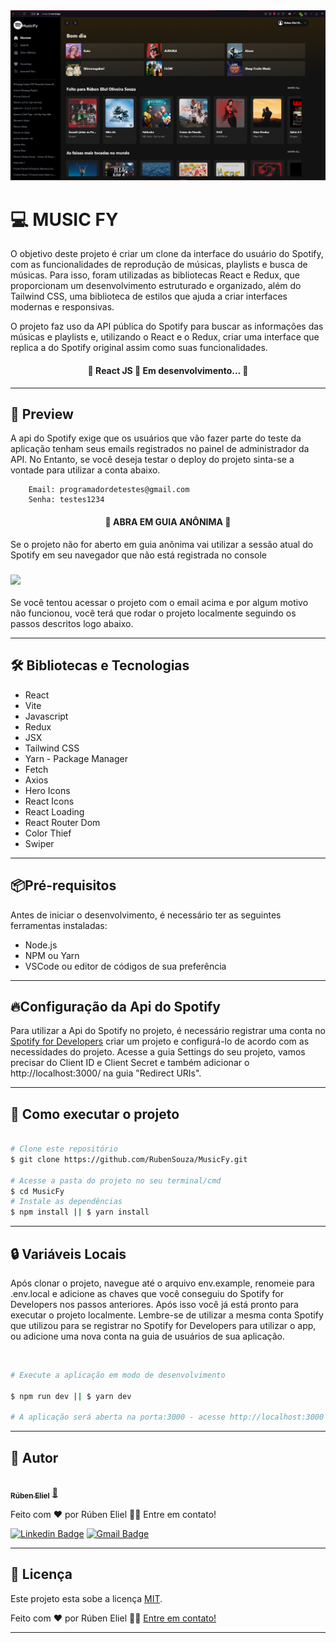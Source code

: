 <img src = "./src/assets/wallpaper.png" width="1080px">

# 💻 MUSIC FY

<p>     O objetivo deste projeto é criar um clone da interface do usuário do Spotify, com as funcionalidades de reprodução de músicas, playlists e busca de músicas. Para isso, foram utilizadas as bibliotecas React e Redux, que proporcionam um desenvolvimento estruturado e organizado, além do Tailwind CSS, uma biblioteca de estilos que ajuda a criar interfaces modernas e responsivas.

O projeto faz uso da API pública do Spotify para buscar as informações das músicas e playlists e, utilizando o React e o Redux, criar uma interface que replica a do Spotify original assim como suas funcionalidades.

</p>

<h4 align="center">
	🚧  React JS  🚀 Em desenvolvimento...  🚧
</h4>

---

## 🎨 Preview

<p>
    A api do Spotify exige que os usuários que vão fazer parte do teste da aplicação tenham seus emails registrados no painel de administrador da API.
    No Entanto, se você deseja testar o deploy do projeto sinta-se a vontade para utilizar a conta abaixo.
</p>

        Email: programadordetestes@gmail.com
        Senha: testes1234

<h4 align="center"> 🚧 ABRA EM GUIA ANÔNIMA 🚧 </h4>

<p>Se o projeto não for aberto em guia anônima vai utilizar a sessão atual do Spotify em seu navegador que não está registrada no console</p>

### [<img src="https://img.shields.io/static/v1?label=acessar preview&message=Vercel&color=7159c1&style=for-the-badge&logo=ghost"/>](https://music-fy.vercel.app)

<p>
Se você tentou acessar o projeto com o email acima e por algum motivo não funcionou, você terá que rodar o projeto localmente seguindo os passos descritos logo abaixo.
</p>

---

## 🛠 Bibliotecas e Tecnologias

- React
- Vite
- Javascript
- Redux
- JSX
- Tailwind CSS
- Yarn - Package Manager
- Fetch
- Axios
- Hero Icons
- React Icons
- React Loading
- React Router Dom
- Color Thief
- Swiper

---

## 📦Pré-requisitos

Antes de iniciar o desenvolvimento, é necessário ter as seguintes ferramentas instaladas:

- Node.js
- NPM ou Yarn
- VSCode ou editor de códigos de sua preferência

---

## 🔥Configuração da Api do Spotify

Para utilizar a Api do Spotify no projeto, é necessário registrar uma conta no <a href="https://developer.spotify.com/dashboard">Spotify for Developers</a> criar um projeto e configurá-lo de acordo com as necessidades do projeto. Acesse a guia Settings do seu projeto, vamos precisar do Client ID e Client Secret e também adicionar o http://localhost:3000/ na guia "Redirect URIs".

---

## 🚀 Como executar o projeto

```bash

# Clone este repositório
$ git clone https://github.com/RubenSouza/MusicFy.git

# Acesse a pasta do projeto no seu terminal/cmd
$ cd MusicFy
# Instale as dependências
$ npm install || $ yarn install
```

---

## 🔒 Variáveis Locais

Após clonar o projeto, navegue até o arquivo env.example, renomeie para .env.local e adicione as chaves que você conseguiu do Spotify for Developers nos passos anteriores. Após isso você já está pronto para executar o projeto localmente. Lembre-se de utilizar a mesma conta Spotify que utilizou para se registrar no Spotify for Developers para utilizar o app, ou adicione uma nova conta na guia de usuários de sua aplicação.

<br>

```bash
# Execute a aplicação em modo de desenvolvimento

$ npm run dev || $ yarn dev

# A aplicação será aberta na porta:3000 - acesse http://localhost:3000
```

---

## 🦸 Autor

<a href="https://my-portfolio-rubensouza.vercel.app">
 <img style="border-radius: 50%;" src="https://avatars.githubusercontent.com/u/94180428?s=400&u=d983df45caa667f9edb048133d3e5b1b5415f78d&v=4" width="100px;" alt=""/>
 <br />
 <sub><b>Rúben Eliel</b></sub></a> <a href="https://my-portfolio-rubensouza.vercel.app">🚀</a>

Feito com ❤️ por Rúben Eliel 👋🏽 Entre em contato!

[![Linkedin Badge](https://img.shields.io/badge/-Rúben-blue?style=flat-square&logo=Linkedin&logoColor=white&link=https://www.linkedin.com/in/rúben-eliel-oliveira-souza-272b68159/)](https://www.linkedin.com/in/rúben-eliel-oliveira-souza-272b68159/)
[![Gmail Badge](https://img.shields.io/badge/-rubem.eliel2012@gmail.com-c14438?style=flat-square&logo=Gmail&logoColor=white&link=mailto:rubem.eliel2012@gmail.com)](mailto:rubem.eliel2012@gmail.com)

---

## 📝 Licença

Este projeto esta sobe a licença [MIT](./LICENSE).

Feito com ❤️ por Rúben Eliel 👋🏽 [Entre em contato!](https://www.linkedin.com/in/rúben-eliel-oliveira-souza-272b68159/)

---
